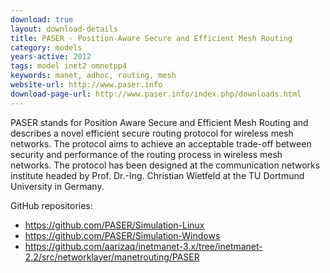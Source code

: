 ```yaml
---
download: true
layout: download-details
title: PASER - Position-Aware Secure and Efficient Mesh Routing
category: models
years-active: 2012
tags: model inet2 omnetpp4
keywords: manet, adhoc, routing, mesh
website-url: http://www.paser.info
download-page-url: http://www.paser.info/index.php/downloads.html
---
```


PASER stands for Position Aware Secure and Efficient Mesh Routing and describes a novel efficient secure routing protocol for wireless mesh networks. The protocol aims to achieve an acceptable trade-off between security and performance of the routing process in wireless mesh networks. The protocol has been designed at the communication networks institute headed by Prof. Dr.-Ing. Christian Wietfeld at the TU Dortmund University in Germany.

GitHub repositories:
- https://github.com/PASER/Simulation-Linux
- https://github.com/PASER/Simulation-Windows
- https://github.com/aarizaq/inetmanet-3.x/tree/inetmanet-2.2/src/networklayer/manetrouting/PASER
